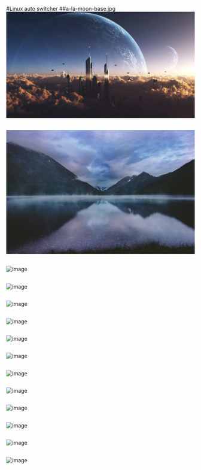 #Linux auto switcher
##a-la-moon-base.jpg
![image](wallpapers/a-la-moon-base.jpg)
##
![image](wallpapers/altai-mountains-lake-scenic-reflection-clouds-dark-gloomy-fog.jpeg)
##
![image](wallpapers/)
##
![image](wallpapers/)
##
![image](wallpapers/)
##
![image](wallpapers/)
##
![image](wallpapers/)
##
![image](wallpapers/)
##
![image](wallpapers/)
##
![image](wallpapers/)
##
![image](wallpapers/)
##
![image](wallpapers/)
##
![image](wallpapers/)
##
![image](wallpapers/)

